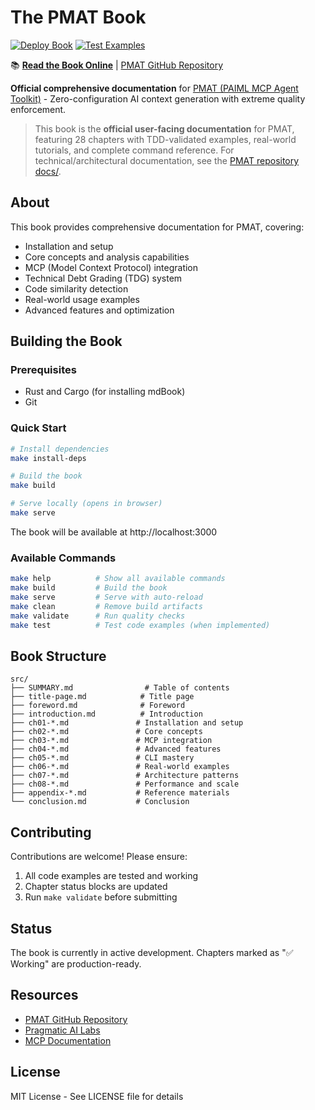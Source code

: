 # The PMAT Book

[![Deploy Book](https://github.com/paiml/pmat-book/actions/workflows/pages.yml/badge.svg)](https://github.com/paiml/pmat-book/actions/workflows/pages.yml)
[![Test Examples](https://github.com/paiml/pmat-book/actions/workflows/test.yml/badge.svg)](https://github.com/paiml/pmat-book/actions/workflows/test.yml)

📚 **[Read the Book Online](https://paiml.github.io/pmat-book/)** | [PMAT GitHub Repository](https://github.com/paiml/paiml-mcp-agent-toolkit)

**Official comprehensive documentation** for [PMAT (PAIML MCP Agent Toolkit)](https://github.com/paiml/paiml-mcp-agent-toolkit) - Zero-configuration AI context generation with extreme quality enforcement.

> This book is the **official user-facing documentation** for PMAT, featuring 28 chapters with TDD-validated examples, real-world tutorials, and complete command reference. For technical/architectural documentation, see the [PMAT repository docs/](https://github.com/paiml/paiml-mcp-agent-toolkit/tree/master/docs).

## About

This book provides comprehensive documentation for PMAT, covering:
- Installation and setup
- Core concepts and analysis capabilities
- MCP (Model Context Protocol) integration
- Technical Debt Grading (TDG) system
- Code similarity detection
- Real-world usage examples
- Advanced features and optimization

## Building the Book

### Prerequisites

- Rust and Cargo (for installing mdBook)
- Git

### Quick Start

```bash
# Install dependencies
make install-deps

# Build the book
make build

# Serve locally (opens in browser)
make serve
```

The book will be available at http://localhost:3000

### Available Commands

```bash
make help          # Show all available commands
make build         # Build the book
make serve         # Serve with auto-reload
make clean         # Remove build artifacts
make validate      # Run quality checks
make test          # Test code examples (when implemented)
```

## Book Structure

```
src/
├── SUMMARY.md                # Table of contents
├── title-page.md            # Title page
├── foreword.md              # Foreword
├── introduction.md          # Introduction
├── ch01-*.md               # Installation and setup
├── ch02-*.md               # Core concepts
├── ch03-*.md               # MCP integration
├── ch04-*.md               # Advanced features
├── ch05-*.md               # CLI mastery
├── ch06-*.md               # Real-world examples
├── ch07-*.md               # Architecture patterns
├── ch08-*.md               # Performance and scale
├── appendix-*.md           # Reference materials
└── conclusion.md           # Conclusion
```

## Contributing

Contributions are welcome! Please ensure:
1. All code examples are tested and working
2. Chapter status blocks are updated
3. Run `make validate` before submitting

## Status

The book is currently in active development. Chapters marked as "✅ Working" are production-ready.

## Resources

- [PMAT GitHub Repository](https://github.com/paiml/paiml-mcp-agent-toolkit)
- [Pragmatic AI Labs](https://paiml.com)
- [MCP Documentation](https://modelcontextprotocol.io)

## License

MIT License - See LICENSE file for details
